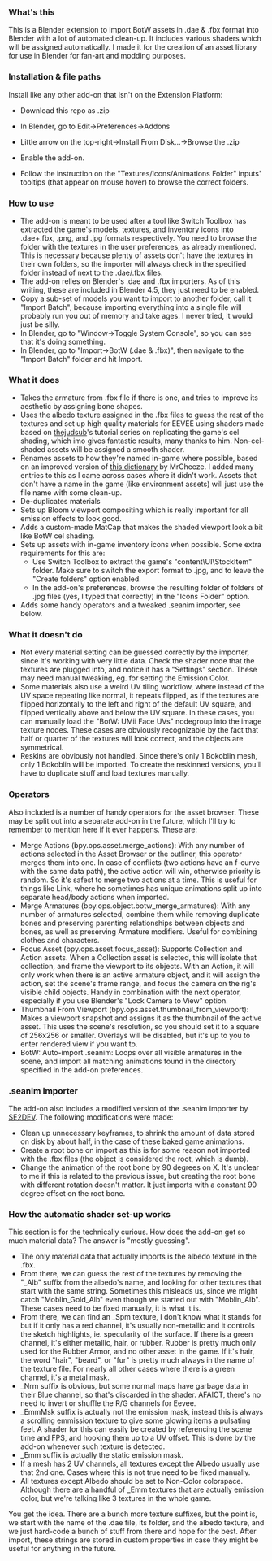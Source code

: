 ### What's this

This is a Blender extension to import BotW assets in .dae & .fbx format into Blender with a lot of automated clean-up. It includes various shaders which will be assigned automatically. I made it for the creation of an asset library for use in Blender for fan-art and modding purposes.

### Installation & file paths

Install like any other add-on that isn't on the Extension Platform:
- Download this repo as .zip
- In Blender, go to Edit->Preferences->Addons
- Little arrow on the top-right->Install From Disk...->Browse the .zip
- Enable the add-on.

- Follow the instruction on the "Textures/Icons/Animations Folder" inputs' tooltips (that appear on mouse hover) to browse the correct folders.

### How to use
- The add-on is meant to be used after a tool like Switch Toolbox has extracted the game's models, textures, and inventory icons into .dae+.fbx, .png, and .jpg formats respectively. You need to browse the folder with the textures in the user preferences, as already mentioned. This is necessary because plenty of assets don't have the textures in their own folders, so the importer will always check in the specified folder instead of next to the .dae/.fbx files.
- The add-on relies on Blender's .dae and .fbx importers. As of this writing, these are included in Blender 4.5, they just need to be enabled.
- Copy a sub-set of models you want to import to another folder, call it "Import Batch", because importing everything into a single file will probably run you out of memory and take ages. I never tried, it would just be silly.
- In Blender, go to "Window->Toggle System Console", so you can see that it's doing something.
- In Blender, go to "Import->BotW (.dae & .fbx)", then navigate to the "Import Batch" folder and hit Import.

### What it does
- Takes the armature from .fbx file if there is one, and tries to improve its aesthetic by assigning bone shapes.
- Uses the albedo texture assigned in the .fbx files to guess the rest of the textures and set up high quality materials for EEVEE using shaders made based on [thejudsub](https://www.youtube.com/watch?v=Sb3CRU2DufU)'s tutorial series on replicating the game's cel shading, which imo gives fantastic results, many thanks to him. Non-cel-shaded assets will be assigned a smooth shader.
- Renames assets to how they're named in-game where possible, based on an improved version of [this dictionary](https://github.com/MrCheeze/botw-tools/blob/master/botw_names.json) by MrCheeze. I added many entries to this as I came across cases where it didn't work. Assets that don't have a name in the game (like environment assets) will just use the file name with some clean-up.
- De-duplicates materials
- Sets up Bloom viewport compositing which is really important for all emission effects to look good.
- Adds a custom-made MatCap that makes the shaded viewport look a bit like BotW cel shading.
- Sets up assets with in-game inventory icons when possible. Some extra requirements for this are:
    - Use Switch Toolbox to extract the game's "content\UI\StockItem" folder. Make sure to switch the export format to .jpg, and to leave the "Create folders" option enabled.
    - In the add-on's preferences, browse the resulting folder of folders of .jpg files (yes, I typed that correctly) in the "Icons Folder" option.
- Adds some handy operators and a tweaked .seanim importer, see below.

### What it doesn't do
- Not every material setting can be guessed correctly by the importer, since it's working with very little data. Check the shader node that the textures are plugged into, and notice it has a "Settings" section. These may need manual tweaking, eg. for setting the Emission Color.
- Some materials also use a weird UV tiling workflow, where instead of the UV space repeating like normal, it repeats flipped, as if the textures are flipped horizontally to the left and right of the default UV square, and flipped vertically above and below the UV square. In these cases, you can manually load the "BotW: UMii Face UVs" nodegroup into the image texture nodes. These cases are obviously recognizable by the fact that half or quarter of the textures will look correct, and the objects are symmetrical.
- Reskins are obviously not handled. Since there's only 1 Bokoblin mesh, only 1 Bokoblin will be imported. To create the reskinned versions, you'll have to duplicate stuff and load textures manually.

### Operators
Also included is a number of handy operators for the asset browser. These may be split out into a separate add-on in the future, which I'll try to remember to mention here if it ever happens.
These are:
- Merge Actions (bpy.ops.asset.merge_actions): With any number of actions selected in the Asset Browser or the outliner, this operator merges them into one. In case of conflicts (two actions have an f-curve with the same data path), the active action will win, otherwise priority is random. So it's safest to merge two actions at a time. This is useful for things like Link, where he sometimes has unique animations split up into separate head/body actions when imported.
- Merge Armatures (bpy.ops.object.botw_merge_armatures): With any number of armatures selected, combine them while removing duplicate bones and preserving parenting relationships between objects and bones, as well as preserving Armature modifiers. Useful for combining clothes and characters.
- Focus Asset (bpy.ops.asset.focus_asset): Supports Collection and Action assets. When a Collection asset is selected, this will isolate that collection, and frame the viewport to its objects. With an Action, it will only work when there is an active armature object, and it will assign the action, set the scene's frame range, and focus the camera on the rig's visible child objects. Handy in combination with the next operator, especially if you use Blender's "Lock Camera to View" option.
- Thumbnail From Viewport (bpy.ops.asset.thumbnail_from_viewport): Makes a viewport snapshot and assigns it as the thumbnail of the active asset. This uses the scene's resolution, so you should set it to a square of 256x256 or smaller. Overlays will be disabled, but it's up to you to enter rendered view if you want to.
- BotW: Auto-import .seanim: Loops over all visible armatures in the scene, and import all matching animations found in the directory specified in the add-on preferences.

### .seanim importer
The add-on also includes a modified version of the .seanim importer by [SE2DEV](https://github.com/SE2Dev). The following modifications were made:
- Clean up unnecessary keyframes, to shrink the amount of data stored on disk by about half, in the case of these baked game animations.
- Create a root bone on import as this is for some reason not imported with the .fbx files (the object is considered the root, which is dumb).
- Change the animation of the root bone by 90 degrees on X. It's unclear to me if this is related to the previous issue, but creating the root bone with different rotation doesn't matter. It just imports with a constant 90 degree offset on the root bone.

### How the automatic shader set-up works

This section is for the technically curious. How does the add-on get so much material data? The answer is "mostly guessing".

- The only material data that actually imports is the albedo texture in the .fbx.
- From there, we can guess the rest of the textures by removing the "_Alb" suffix from the albedo's name, and looking for other textures that start with the same string. Sometimes this misleads us, since we might catch "Moblin_Gold_Alb" even though we started out with "Moblin_Alb". These cases need to be fixed manually, it is what it is.
- From there, we can find an _Spm texture, I don't know what it stands for but if it only has a red channel, it's usually non-metallic and it controls the sketch highlights, ie. specularity of the surface. If there is a green channel, it's either metallic, hair, or rubber. Rubber is pretty much only used for the Rubber Armor, and no other asset in the game. If it's hair, the word "hair", "beard", or "fur" is pretty much always in the name of the texture file. For nearly all other cases where there is a green channel, it's a metal mask.
- _Nrm suffix is obvious, but some normal maps have garbage data in their Blue channel, so that's discarded in the shader. AFAICT, there's no need to invert or shuffle the R/G channels for Eevee.
- _EmmMsk suffix is actually not the emission mask, instead this is always a scrolling emmission texture to give some glowing items a pulsating feel. A shader for this can easily be created by referencing the scene time and FPS, and hooking them up to a UV offset. This is done by the add-on whenever such texture is detected.
- _Emm suffix is actually the static emission mask.
- If a mesh has 2 UV channels, all textures except the Albedo usually use that 2nd one. Cases where this is not true need to be fixed manually.
- All textures except Albedo should be set to Non-Color colorspace. Although there are a handful of _Emm textures that are actually emission color, but we're talking like 3 textures in the whole game.

You get the idea. There are a bunch more texture suffixes, but the point is, we start with the name of the .dae file, its folder, and the albedo texture, and we just hard-code a bunch of stuff from there and hope for the best. After import, these strings are stored in custom properties in case they might be useful for anything in the future.